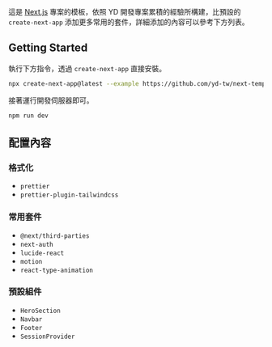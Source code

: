 這是 [Next.js](https://nextjs.org) 專案的模板，依照 YD 開發專案累積的經驗所構建，比預設的 `create-next-app` 添加更多常用的套件，詳細添加的內容可以參考下方列表。

## Getting Started

執行下方指令，透過 `create-next-app` 直接安裝。

```bash
npx create-next-app@latest --example https://github.com/yd-tw/next-template
```

接著運行開發伺服器即可。

```bash
npm run dev
```

## 配置內容

### 格式化

- `prettier`
- `prettier-plugin-tailwindcss`

### 常用套件

- `@next/third-parties`
- `next-auth`
- `lucide-react`
- `motion`
- `react-type-animation`

### 預設組件

- `HeroSection`
- `Navbar`
- `Footer`
- `SessionProvider`
